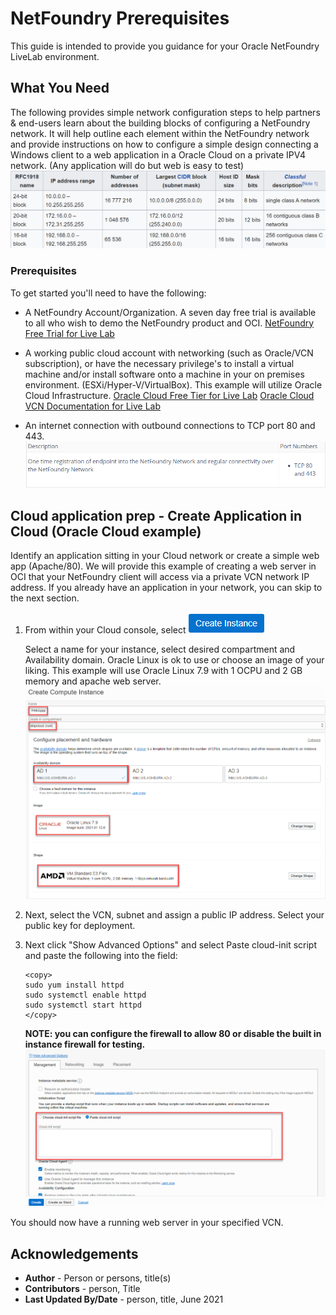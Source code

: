 
# NetFoundry Prerequisites

This guide is intended to provide you guidance for your Oracle NetFoundry LiveLab environment. 

## What You Need

The following provides simple network configuration steps to help partners & end-users learn about the building blocks of configuring a NetFoundry network.  It will help outline each element within the NetFoundry network and provide instructions on how to configure a simple design connecting a Windows client to a web application in a Oracle Cloud on a private IPV4 network. (Any application will do but web is easy to test)
![](./images/rfc1918.png " ")

### Prerequisites

To get started you'll need to have the following:

- A NetFoundry Account/Organization. A seven day free trial is available to all who wish to demo the NetFoundry product and OCI.
	[NetFoundry Free Trial for Live Lab](https://nfconsole.io/signup)
 
- A working public cloud account with networking (such as Oracle/VCN subscription), or have the necessary privilege's to install a virtual machine and/or install software onto a machine in your on premises environment. (ESXi/Hyper-V/VirtualBox). This example will utilize Oracle Cloud Infrastructure.
	[Oracle Cloud Free Tier for Live Lab](https://www.oracle.com/cloud/free/)
	[Oracle Cloud VCN Documentation for Live Lab](https://docs.oracle.com/en-us/iaas/Content/GSG/Tasks/creatingnetwork.htm)
   
- An internet connection with outbound connections to TCP port 80 and 443.
	![](./images/diag.5.png " ")

## Cloud application prep - Create Application in Cloud (Oracle Cloud example)

Identify an application sitting in your Cloud network or create a simple web app (Apache/80). We will provide this example of creating a web server in OCI that your NetFoundry client will access via a private VCN network IP address. If you already have an application in your network, you can skip to the next section.

1. From within your Cloud console, select 
	![](./images/diag1.5.png " ")
   
	Select a name for your instance, select desired compartment and Availability domain. Oracle Linux is ok to use or choose an image of your liking. This example will use Oracle Linux 7.9 with 1 OCPU and 2 GB memory and apache web server.
	![](./images/diag2.png " ")

2. Next, select the VCN, subnet and assign a public IP address.  Select your public key for deployment.

3. Next click "Show Advanced Options" and select Paste cloud-init script and paste the following into the field:
	````
	<copy>
	sudo yum install httpd
	sudo systemctl enable httpd
	sudo systemctl start httpd
	</copy>
	````

	**NOTE: you can configure the firewall to allow 80 or disable the built in instance firewall for testing.**
	![](./images/diag3.png " ")

You should now have a running web server in your specified VCN.

## Acknowledgements
* **Author** - Person or persons, title(s)
* **Contributors** -  person, Title
* **Last Updated By/Date** - person, title,  June 2021


